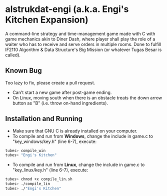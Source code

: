 # alstrukdat-engi (a.k.a. Engi's Kitchen Expansion)

A command-line strategy and time-management game made with C with game mechanics akin to Diner Dash, where player shall play the role of a waiter who has to receive and serve orders in multiple rooms. Done to fulfill IF2110 Algorithm & Data Structure's Big Mission (or whatever Tugas Besar is called).

## Known Bug
Too lazy to fix, please create a pull request.
* Can't start a new game after post-game ending.
* On Linux, moving south when there is an obstacle treats the down arrow button as "B" (i.e. throw on-hand ingredients).

## Installation and Running
* Make sure that GNU C is already installed on your computer.
* To compile and run from **Windows**, change the include in game.c to "key_windows/key.h" (line 6-7), execute:
``` bash
tubes> compile_win
tubes> "Engi's Kitchen"
```
* To compile and run from **Linux**, change the include in game.c to "key_linux/key.h" (line 6-7), execute:
``` bash
tubes> chmod +x compile_lin.sh
tubes> ./compile_lin
tubes> ./"Engi's Kitchen"
```
